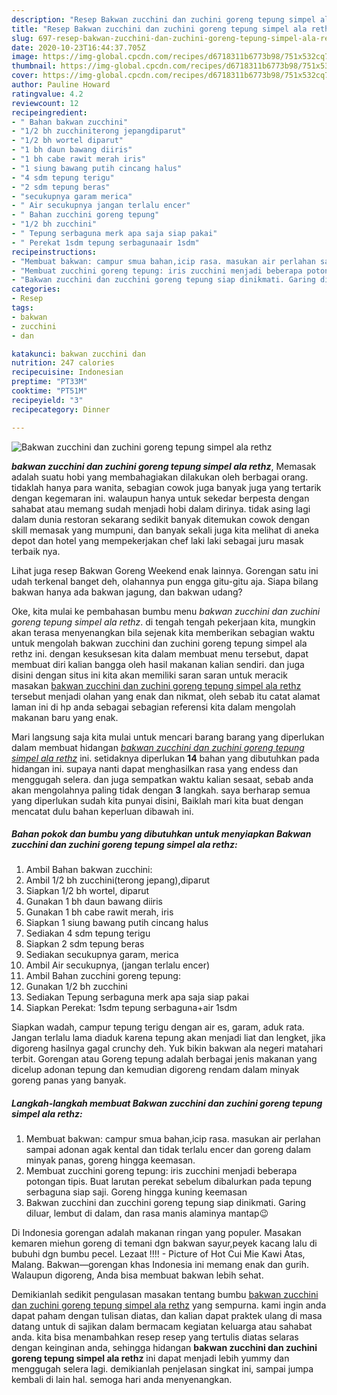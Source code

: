```yaml
---
description: "Resep Bakwan zucchini dan zuchini goreng tepung simpel ala rethz, Sempurna"
title: "Resep Bakwan zucchini dan zuchini goreng tepung simpel ala rethz, Sempurna"
slug: 697-resep-bakwan-zucchini-dan-zuchini-goreng-tepung-simpel-ala-rethz-sempurna
date: 2020-10-23T16:44:37.705Z
image: https://img-global.cpcdn.com/recipes/d6718311b6773b98/751x532cq70/bakwan-zucchini-dan-zuchini-goreng-tepung-simpel-ala-rethz-foto-resep-utama.jpg
thumbnail: https://img-global.cpcdn.com/recipes/d6718311b6773b98/751x532cq70/bakwan-zucchini-dan-zuchini-goreng-tepung-simpel-ala-rethz-foto-resep-utama.jpg
cover: https://img-global.cpcdn.com/recipes/d6718311b6773b98/751x532cq70/bakwan-zucchini-dan-zuchini-goreng-tepung-simpel-ala-rethz-foto-resep-utama.jpg
author: Pauline Howard
ratingvalue: 4.2
reviewcount: 12
recipeingredient:
- " Bahan bakwan zucchini"
- "1/2 bh zucchiniterong jepangdiparut"
- "1/2 bh wortel diparut"
- "1 bh daun bawang diiris"
- "1 bh cabe rawit merah iris"
- "1 siung bawang putih cincang halus"
- "4 sdm tepung terigu"
- "2 sdm tepung beras"
- "secukupnya garam merica"
- " Air secukupnya jangan terlalu encer"
- " Bahan zucchini goreng tepung"
- "1/2 bh zucchini"
- " Tepung serbaguna merk apa saja siap pakai"
- " Perekat 1sdm tepung serbagunaair 1sdm"
recipeinstructions:
- "Membuat bakwan: campur smua bahan,icip rasa. masukan air perlahan sampai adonan agak kental dan tidak terlalu encer dan goreng dalam minyak panas, goreng hingga keemasan."
- "Membuat zucchini goreng tepung: iris zucchini menjadi beberapa potongan tipis. Buat larutan perekat sebelum dibalurkan pada tepung serbaguna siap saji. Goreng hingga kuning keemasan"
- "Bakwan zucchini dan zucchini goreng tepung siap dinikmati. Garing diluar, lembut di dalam, dan rasa manis alaminya mantap😉"
categories:
- Resep
tags:
- bakwan
- zucchini
- dan

katakunci: bakwan zucchini dan 
nutrition: 247 calories
recipecuisine: Indonesian
preptime: "PT33M"
cooktime: "PT51M"
recipeyield: "3"
recipecategory: Dinner

---
```



![Bakwan zucchini dan zuchini goreng tepung simpel ala rethz](https://img-global.cpcdn.com/recipes/d6718311b6773b98/751x532cq70/bakwan-zucchini-dan-zuchini-goreng-tepung-simpel-ala-rethz-foto-resep-utama.jpg)

<b><i>bakwan zucchini dan zuchini goreng tepung simpel ala rethz</i></b>, Memasak adalah suatu hobi yang membahagiakan dilakukan oleh berbagai orang. tidaklah hanya para wanita, sebagian cowok juga banyak juga yang tertarik dengan kegemaran ini. walaupun hanya untuk sekedar berpesta dengan sahabat atau memang sudah menjadi hobi dalam dirinya. tidak asing lagi dalam dunia restoran sekarang sedikit banyak ditemukan cowok dengan skill memasak yang mumpuni, dan banyak sekali juga kita melihat di aneka depot dan hotel yang mempekerjakan chef laki laki sebagai juru masak terbaik nya.

Lihat juga resep Bakwan Goreng Weekend enak lainnya. Gorengan satu ini udah terkenal banget deh, olahannya pun engga gitu-gitu aja. Siapa bilang bakwan hanya ada bakwan jagung, dan bakwan udang?

Oke, kita mulai ke pembahasan bumbu menu <i>bakwan zucchini dan zuchini goreng tepung simpel ala rethz</i>. di tengah tengah pekerjaan kita, mungkin akan terasa menyenangkan bila sejenak kita memberikan sebagian waktu untuk mengolah bakwan zucchini dan zuchini goreng tepung simpel ala rethz ini. dengan kesuksesan kita dalam membuat menu tersebut, dapat membuat diri kalian bangga oleh hasil makanan kalian sendiri. dan juga disini dengan situs ini kita akan memiliki saran saran untuk meracik masakan <u>bakwan zucchini dan zuchini goreng tepung simpel ala rethz</u> tersebut menjadi olahan yang enak dan nikmat, oleh sebab itu catat alamat laman ini di hp anda sebagai sebagian referensi kita dalam mengolah makanan baru yang enak.


Mari langsung saja kita mulai untuk mencari barang barang yang diperlukan dalam membuat hidangan <u><i>bakwan zucchini dan zuchini goreng tepung simpel ala rethz</i></u> ini. setidaknya diperlukan <b>14</b> bahan yang dibutuhkan pada hidangan ini. supaya nanti dapat menghasilkan rasa yang endess dan menggugah selera. dan juga sempatkan waktu kalian sesaat, sebab anda akan mengolahnya paling tidak dengan <b>3</b> langkah. saya berharap semua yang diperlukan sudah kita punyai disini, Baiklah mari kita buat dengan mencatat dulu bahan keperluan dibawah ini.

<!--inarticleads1-->

##### Bahan pokok dan bumbu yang dibutuhkan untuk menyiapkan Bakwan zucchini dan zuchini goreng tepung simpel ala rethz:

1. Ambil  Bahan bakwan zucchini:
1. Ambil 1/2 bh zucchini(terong jepang),diparut
1. Siapkan 1/2 bh wortel, diparut
1. Gunakan 1 bh daun bawang diiris
1. Gunakan 1 bh cabe rawit merah, iris
1. Siapkan 1 siung bawang putih cincang halus
1. Sediakan 4 sdm tepung terigu
1. Siapkan 2 sdm tepung beras
1. Sediakan secukupnya garam, merica
1. Ambil  Air secukupnya, (jangan terlalu encer)
1. Ambil  Bahan zucchini goreng tepung:
1. Gunakan 1/2 bh zucchini
1. Sediakan  Tepung serbaguna merk apa saja siap pakai
1. Siapkan  Perekat: 1sdm tepung serbaguna+air 1sdm


Siapkan wadah, campur tepung terigu dengan air es, garam, aduk rata. Jangan terlalu lama diaduk karena tepung akan menjadi liat dan lengket, jika digoreng hasilnya gagal crunchy deh. Yuk bikin bakwan ala negeri matahari terbit. Gorengan atau Goreng tepung adalah berbagai jenis makanan yang dicelup adonan tepung dan kemudian digoreng rendam dalam minyak goreng panas yang banyak. 

<!--inarticleads2-->

##### Langkah-langkah membuat Bakwan zucchini dan zuchini goreng tepung simpel ala rethz:

1. Membuat bakwan: campur smua bahan,icip rasa. masukan air perlahan sampai adonan agak kental dan tidak terlalu encer dan goreng dalam minyak panas, goreng hingga keemasan.
1. Membuat zucchini goreng tepung: iris zucchini menjadi beberapa potongan tipis. Buat larutan perekat sebelum dibalurkan pada tepung serbaguna siap saji. Goreng hingga kuning keemasan
1. Bakwan zucchini dan zucchini goreng tepung siap dinikmati. Garing diluar, lembut di dalam, dan rasa manis alaminya mantap😉


Di Indonesia gorengan adalah makanan ringan yang populer. Masakan kemaren miehun goreng di temani dgn bakwan sayur,peyek kacang lalu di bubuhi dgn bumbu pecel. Lezaat !!!! - Picture of Hot Cui Mie Kawi Atas, Malang. Bakwan―gorengan khas Indonesia ini memang enak dan gurih. Walaupun digoreng, Anda bisa membuat bakwan lebih sehat. 

Demikianlah sedikit pengulasan masakan tentang bumbu <u>bakwan zucchini dan zuchini goreng tepung simpel ala rethz</u> yang sempurna. kami ingin anda dapat paham dengan tulisan diatas, dan kalian dapat praktek ulang di masa datang untuk di sajikan dalam bermacam kegiatan keluarga atau sahabat anda. kita bisa menambahkan resep resep yang tertulis diatas selaras dengan keinginan anda, sehingga hidangan <b>bakwan zucchini dan zuchini goreng tepung simpel ala rethz</b> ini dapat menjadi lebih yummy dan menggugah selera lagi. demikianlah penjelasan singkat ini, sampai jumpa kembali di lain hal. semoga hari anda menyenangkan.
